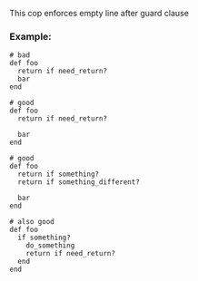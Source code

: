This cop enforces empty line after guard clause

### Example:

    # bad
    def foo
      return if need_return?
      bar
    end

    # good
    def foo
      return if need_return?

      bar
    end

    # good
    def foo
      return if something?
      return if something_different?

      bar
    end

    # also good
    def foo
      if something?
        do_something
        return if need_return?
      end
    end